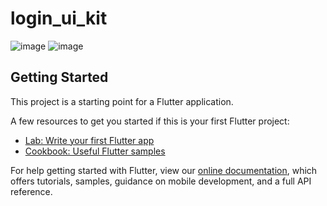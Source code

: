 # login_ui_kit

![image](https://user-images.githubusercontent.com/74234131/128669698-0f9a9806-3cfc-493f-89f9-4027fb603c1a.png)
![image](https://user-images.githubusercontent.com/74234131/128669733-261e488b-495d-4c65-85e7-1965d733d364.png)


## Getting Started

This project is a starting point for a Flutter application.

A few resources to get you started if this is your first Flutter project:

- [Lab: Write your first Flutter app](https://flutter.dev/docs/get-started/codelab)
- [Cookbook: Useful Flutter samples](https://flutter.dev/docs/cookbook)

For help getting started with Flutter, view our
[online documentation](https://flutter.dev/docs), which offers tutorials,
samples, guidance on mobile development, and a full API reference.
